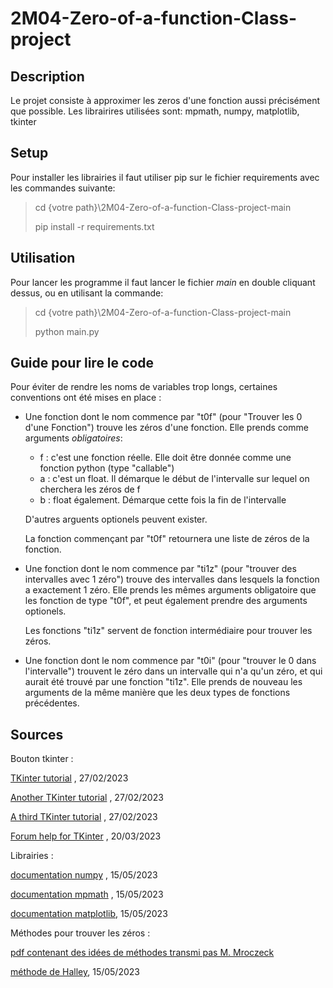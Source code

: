 # 2M04-Zero-of-a-function-Class-project

## Description
Le projet consiste à approximer les zeros d'une fonction aussi précisément que possible.
Les librairires utilisées sont: mpmath, numpy, matplotlib, tkinter      

## Setup
Pour installer les librairies il faut utiliser pip sur le fichier requirements avec les commandes suivante:
> cd {votre path}\2M04-Zero-of-a-function-Class-project-main
> 
> pip install -r requirements.txt

## Utilisation
Pour lancer les programme il faut lancer le fichier *main* en double cliquant dessus, ou en utilisant la commande:
> cd {votre path}\2M04-Zero-of-a-function-Class-project-main
> 
> python main.py

## Guide pour lire le code
Pour éviter de rendre les noms de variables trop longs, certaines conventions ont été mises en place : 
* Une fonction dont le nom commence par "t0f" (pour "Trouver les 0 d'une Fonction") trouve les zéros d'une fonction. Elle prends comme arguments _obligatoires_: 
  * f : c'est une fonction réelle. Elle doit être donnée comme une fonction python (type "callable")
  * a : c'est un float. Il démarque le début de l'intervalle sur lequel on cherchera les zéros de f
  * b : float également. Démarque cette fois la fin de l'intervalle
  
  D'autres arguents optionels peuvent exister.
  
  La fonction commençant par "t0f" retournera une liste de zéros de la fonction.
  
* Une fonction dont le nom commence par "ti1z" (pour "trouver des intervalles avec 1 zéro") trouve des intervalles dans lesquels la fonction a exactement 1 zéro. Elle prends les mêmes arguments obligatoire que les fonction de type "t0f", et peut également prendre des arguments optionels.

  Les fonctions "ti1z" servent de fonction intermédiaire pour trouver les zéros.

* Une fonction dont le nom commence par "t0i" (pour "trouver le 0 dans l'intervalle") trouvent le zéro dans un intervalle qui n'a qu'un zéro, et qui aurait été trouvé par une fonction "ti1z". Elle prends de nouveau les arguments de la même manière que les deux types de fonctions précédentes.


## Sources
Bouton tkinter :

[TKinter tutorial](https://realpython.com/python-gui-tkinter/) , 27/02/2023

[Another TKinter tutorial](https://tkdocs.com/tutorial/firstexample.html) , 27/02/2023

[A third TKinter tutorial](https://tkdocs.com/tutorial/firstexample.html) , 27/02/2023

[Forum help for TKinter](https://stackoverflow.com/questions/46026782/changing-entry-box-background-colour-in-tkinter) , 20/03/2023

Librairies : 

[documentation numpy](https://numpy.org/doc/stable/reference/) , 15/05/2023

[documentation mpmath](https://mpmath.org/doc/current/) , 15/05/2023

[documentation matplotlib](https://matplotlib.org/stable/index.html), 15/05/2023


Méthodes pour trouver les zéros : 

[pdf contenant des idées de méthodes transmi pas M. Mroczeck](https://github.com/Lylisse/2M04-Zero-of-a-function-Class-project/files/11479282/zeros_DM.pdf)

[méthode de Halley](https://fr.wikipedia.org/wiki/Méthode_de_Halley), 15/05/2023









